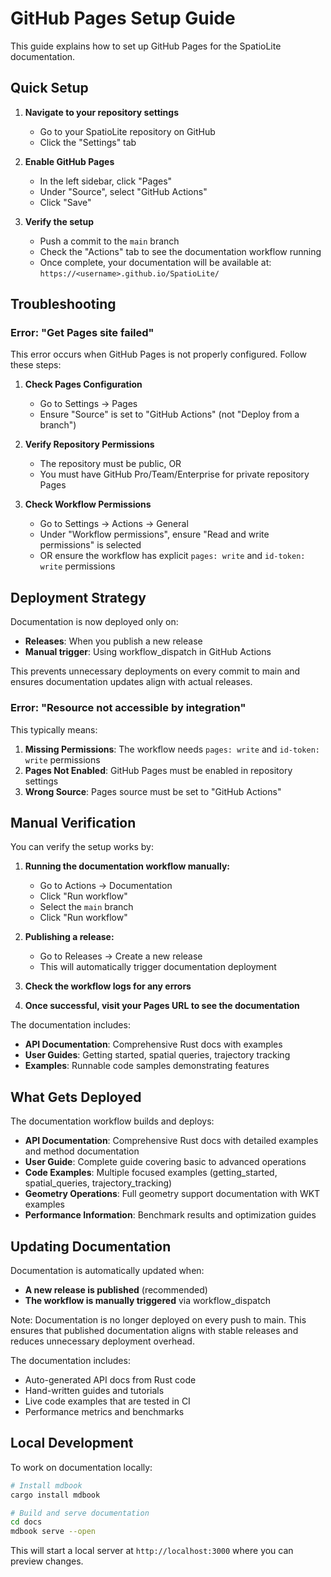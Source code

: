 # GitHub Pages Setup Guide

This guide explains how to set up GitHub Pages for the SpatioLite documentation.

## Quick Setup

1. **Navigate to your repository settings**
   - Go to your SpatioLite repository on GitHub
   - Click the "Settings" tab

2. **Enable GitHub Pages**
   - In the left sidebar, click "Pages"
   - Under "Source", select "GitHub Actions"
   - Click "Save"

3. **Verify the setup**
   - Push a commit to the `main` branch
   - Check the "Actions" tab to see the documentation workflow running
   - Once complete, your documentation will be available at: `https://<username>.github.io/SpatioLite/`

## Troubleshooting

### Error: "Get Pages site failed"

This error occurs when GitHub Pages is not properly configured. Follow these steps:

1. **Check Pages Configuration**
   - Go to Settings → Pages
   - Ensure "Source" is set to "GitHub Actions" (not "Deploy from a branch")

2. **Verify Repository Permissions**
   - The repository must be public, OR
   - You must have GitHub Pro/Team/Enterprise for private repository Pages

3. **Check Workflow Permissions**
   - Go to Settings → Actions → General
   - Under "Workflow permissions", ensure "Read and write permissions" is selected
   - OR ensure the workflow has explicit `pages: write` and `id-token: write` permissions

## Deployment Strategy

Documentation is now deployed only on:
- **Releases**: When you publish a new release
- **Manual trigger**: Using workflow_dispatch in GitHub Actions

This prevents unnecessary deployments on every commit to main and ensures
documentation updates align with actual releases.

### Error: "Resource not accessible by integration"

This typically means:

1. **Missing Permissions**: The workflow needs `pages: write` and `id-token: write` permissions
2. **Pages Not Enabled**: GitHub Pages must be enabled in repository settings
3. **Wrong Source**: Pages source must be set to "GitHub Actions"

## Manual Verification

You can verify the setup works by:

1. **Running the documentation workflow manually:**
   - Go to Actions → Documentation
   - Click "Run workflow"
   - Select the `main` branch
   - Click "Run workflow"

2. **Publishing a release:**
   - Go to Releases → Create a new release
   - This will automatically trigger documentation deployment

3. **Check the workflow logs for any errors**

4. **Once successful, visit your Pages URL to see the documentation**

The documentation includes:
- **API Documentation**: Comprehensive Rust docs with examples
- **User Guides**: Getting started, spatial queries, trajectory tracking
- **Examples**: Runnable code samples demonstrating features

## What Gets Deployed

The documentation workflow builds and deploys:

- **API Documentation**: Comprehensive Rust docs with detailed examples and method documentation
- **User Guide**: Complete guide covering basic to advanced operations
- **Code Examples**: Multiple focused examples (getting_started, spatial_queries, trajectory_tracking)
- **Geometry Operations**: Full geometry support documentation with WKT examples
- **Performance Information**: Benchmark results and optimization guides

## Updating Documentation

Documentation is automatically updated when:

- **A new release is published** (recommended)
- **The workflow is manually triggered** via workflow_dispatch

Note: Documentation is no longer deployed on every push to main. This ensures
that published documentation aligns with stable releases and reduces unnecessary
deployment overhead.

The documentation includes:
- Auto-generated API docs from Rust code
- Hand-written guides and tutorials
- Live code examples that are tested in CI
- Performance metrics and benchmarks

## Local Development

To work on documentation locally:

```bash
# Install mdbook
cargo install mdbook

# Build and serve documentation
cd docs
mdbook serve --open
```

This will start a local server at `http://localhost:3000` where you can preview changes.